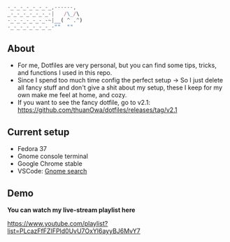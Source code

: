 ```js
-_-_-_-_-_-_-_,------,
_-_-_-_-_-_-_-|   /\_/\
-_-_-_-_-_-_-~|__( ^ .^)
-_-_-_-_-_-_-_-""  ""
```

## About

- For me, Dotfiles are very personal, but you can find some tips, tricks, and functions I used in this repo.
- Since I spend too much time config the perfect setup -> So I just delete all fancy stuff and don't give a shit about my setup, these I keep for my own make me feel at home, and cozy.
- If you want to see the fancy dotfile, go to v2.1: https://github.com/thuanOwa/dotfiles/releases/tag/v2.1

## Current setup

- Fedora 37
- Gnome console terminal
- Google Chrome stable
- VSCode: [Gnome search](https://github.com/lunaryorn/gnome-search-providers-vscode)

## Demo

**You can watch my live-stream playlist here**

<https://www.youtube.com/playlist?list=PLcazFfFZIFPld0UvU7OxYl6ayyBJ6MvY7>
